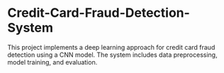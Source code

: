 # Credit-Card-Fraud-Detection-System
This project implements a deep learning approach for credit card fraud detection using a CNN model. The system includes data preprocessing, model training, and evaluation.

